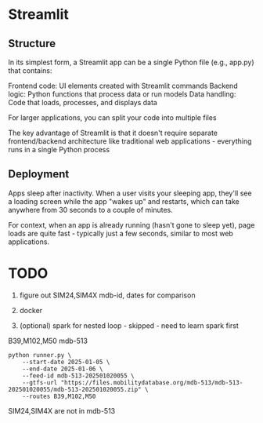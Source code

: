 # Streamlit
## Structure

In its simplest form, a Streamlit app can be a single Python file (e.g., app.py) that contains:

Frontend code: UI elements created with Streamlit commands
Backend logic: Python functions that process data or run models
Data handling: Code that loads, processes, and displays data

For larger applications, you can split your code into multiple files

The key advantage of Streamlit is that it doesn't require separate frontend/backend architecture like traditional web applications - everything runs in a single Python process

## Deployment

Apps sleep after inactivity. When a user visits your sleeping app, they'll see a loading screen while the app "wakes up" and restarts, which can take anywhere from 30 seconds to a couple of minutes.

For context, when an app is already running (hasn't gone to sleep yet), page loads are quite fast - typically just a few seconds, similar to most web applications.

# TODO

1. figure out SIM24,SIM4X mdb-id, dates for comparison

2. docker

3. (optional) spark for nested loop - skipped - need to learn spark first

B39,M102,M50
mdb-513
```
python runner.py \
    --start-date 2025-01-05 \
    --end-date 2025-01-06 \
    --feed-id mdb-513-202501020055 \
    --gtfs-url "https://files.mobilitydatabase.org/mdb-513/mdb-513-202501020055/mdb-513-202501020055.zip" \
    --routes B39,M102,M50
```

SIM24,SIM4X are not in mdb-513